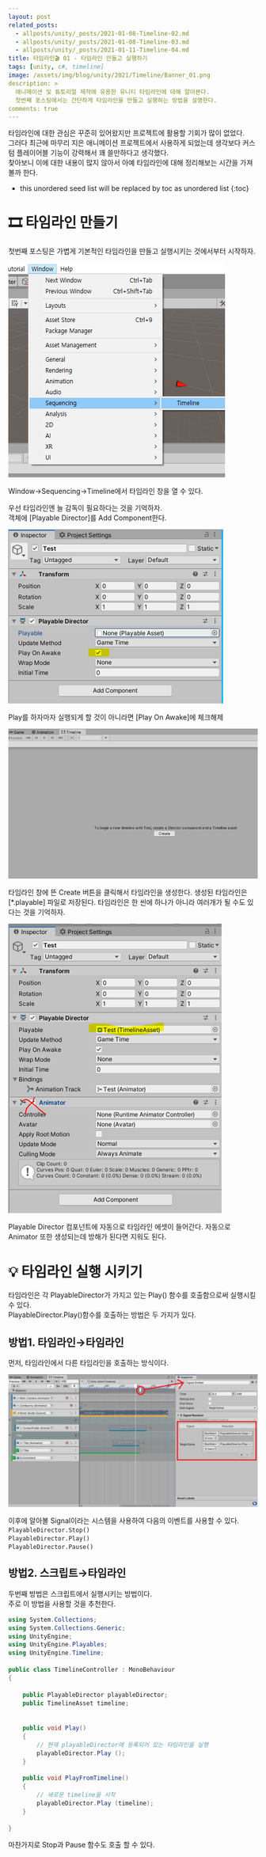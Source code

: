 ```yaml
---
layout: post
related_posts:
  - allposts/unity/_posts/2021-01-08-Timeline-02.md
  - allposts/unity/_posts/2021-01-08-Timeline-03.md
  - allposts/unity/_posts/2021-01-11-Timeline-04.md
title: 타임라인🎬 01 - 타임라인 만들고 실행하기
tags: [unity, c#, timeline]
image: /assets/img/blog/unity/2021/Timeline/Banner_01.png
description: >
  애니메이션 및 튜토리얼 제작에 유용한 유니티 타임라인에 대해 알아본다.  
  첫번째 포스팅에서는 간단하게 타임라인을 만들고 실행하는 방법을 설명한다.
comments: true
---
```


타임라인에 대한 관심은 꾸준히 있어왔지만 프로젝트에 활용할 기회가 많이 없었다.  
그러다 최근에 마무리 지은 애니메이션 프로젝트에서 사용하게 되었는데 생각보다 커스텀 플레이어블 기능이 강력해서 꽤 쓸만하다고 생각했다.  
찾아보니 이에 대한 내용이 많지 않아서 아예 타임라인에 대해 정리해보는 시간을 가져볼까 한다.  

* this unordered seed list will be replaced by toc as unordered list
{:toc}

# 🎞 타임라인 만들기

첫번째 포스팅은 가볍게 기본적인 타임라인을 만들고 실행시키는 것에서부터 시작하자.

![01](/assets/img/blog/unity/2021/Timeline/01_CreateTimeline/01.png)

Window→Sequencing→Timeline에서 타임라인 창을 열 수 있다.


우선 타임라인엔 늘 감독이 필요하다는 것을 기억하자.  
객체에 [Playable Director]를 Add Component한다.

![02](/assets/img/blog/unity/2021/Timeline/01_CreateTimeline/02.png)

Play를 하자마자 실행되게 할 것이 아니라면 [Play On Awake]에 체크해제


![03](/assets/img/blog/unity/2021/Timeline/01_CreateTimeline/03.png)

타임라인 창에 뜬 Create 버튼을 클릭해서 타임라인을 생성한다.
생성된 타임라인은 [*.playable] 파일로 저장된다.
타임라인은 한 씬에 하나가 아니라 여러개가 될 수도 있다는 것을 기억하자.


![04](/assets/img/blog/unity/2021/Timeline/01_CreateTimeline/04.png)

Playable Director 컴포넌트에 자동으로 타임라인 에셋이 들어간다.
자동으로 Animator 또한 생성되는데 방해가 된다면 지워도 된다.

	
# 💡 타임라인 실행 시키기

타임라인은 각 PlayableDirector가 가지고 있는 Play() 함수를 호출함으로써 실행시킬 수 있다.  
PlayableDirector.Play()함수를 호출하는 방법은 두 가지가 있다.

## 방법1. 타임라인→타임라인

먼저, 타임라인에서 다른 타임라인을 호출하는 방식이다.

![05](/assets/img/blog/unity/2021/Timeline/01_CreateTimeline/05.png)

이후에 알아볼 Signal이라는 시스템을 사용하여 다음의 이벤트를 사용할 수 있다.  
`PlayableDirector.Stop()`   
`PlayableDirector.Play()`  
`PlayableDirector.Pause()`

	
## 방법2. 스크립트→타임라인

두번째 방법은 스크립트에서 실행시키는 방법이다.  
주로 이 방법을 사용할 것을 추천한다.

```csharp
using System.Collections;
using System.Collections.Generic;
using UnityEngine;
using UnityEngine.Playables;
using UnityEngine.Timeline;
 
public class TimelineController : MonoBehaviour 
{
 
    public PlayableDirector playableDirector;
    public TimelineAsset timeline;
 
 
    public void Play()
    {
		// 현재 playableDirector에 등록되어 있는 타임라인을 실행
        playableDirector.Play ();
    }
 
    public void PlayFromTimeline()
    {
		// 새로운 timeline을 시작
        playableDirector.Play (timeline);
    }
 
}
```

마찬가지로 Stop과 Pause 함수도 호출 할 수 있다.
